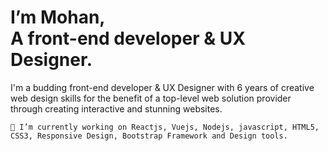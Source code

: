 <!--
**mohanraj0411/mohanraj0411** is a ✨ _special_ ✨ repository because its `README.md` (this file) appears on your GitHub profile.
### Hi there 👋
Here are some ideas to get you started:

- 🔭 I’m currently working on ...
- 🌱 I’m currently learning ...
- 👯 I’m looking to collaborate on ...
- 🤔 I’m looking for help with ...
- 💬 Ask me about ...
- 📫 How to reach me: ...
- 😄 Pronouns: ...
- ⚡ Fun fact: ...
<img src="https://i.ibb.co/tXvC2qz/github.jpg" alt="github" border="0">
-->
# I’m Mohan,<br>A front-end developer & UX Designer. #

I'm a budding front-end developer & UX Designer with 6 years of creative web design skills for the benefit of a top-level web solution provider through creating interactive and stunning websites.

`🔭 I’m currently working on Reactjs, Vuejs, Nodejs, javascript, HTML5, CSS3, Responsive Design, Bootstrap Framework and Design tools.`
